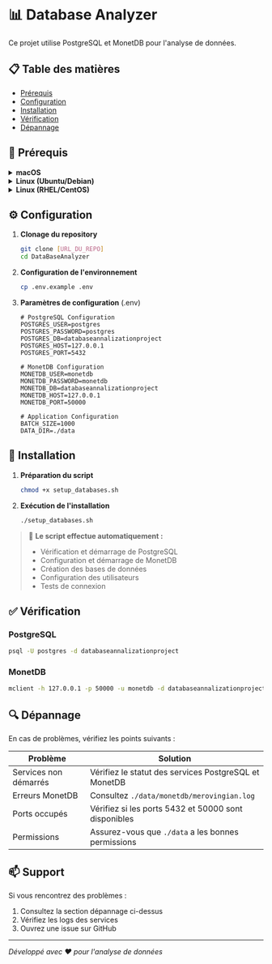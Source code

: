 # 📊 Database Analyzer

Ce projet utilise PostgreSQL et MonetDB pour l'analyse de données.

## 📋 Table des matières

- [Prérequis](#prérequis)
- [Configuration](#configuration)
- [Installation](#installation)
- [Vérification](#vérification)
- [Dépannage](#dépannage)

## 🔧 Prérequis

<details>
<summary><b>macOS</b></summary>

```bash
# Installation avec Homebrew
brew install postgresql@15
brew install monetdb
```

</details>

<details>
<summary><b>Linux (Ubuntu/Debian)</b></summary>

```bash
# Installation de PostgreSQL
sudo apt update
sudo apt install postgresql-15

# Installation de MonetDB
sudo apt install monetdb5-server monetdb5-client
```

</details>

<details>
<summary><b>Linux (RHEL/CentOS)</b></summary>

```bash
# Installation de PostgreSQL
sudo dnf install postgresql-server
sudo postgresql-setup --initdb

# Installation de MonetDB
# Suivre les instructions sur https://www.monetdb.org/downloads/
```

</details>

## ⚙️ Configuration

1. **Clonage du repository**

   ```bash
   git clone [URL_DU_REPO]
   cd DataBaseAnalyzer
   ```

2. **Configuration de l'environnement**

   ```bash
   cp .env.example .env
   ```

3. **Paramètres de configuration** (.env)

   ```env
   # PostgreSQL Configuration
   POSTGRES_USER=postgres
   POSTGRES_PASSWORD=postgres
   POSTGRES_DB=databaseannalizationproject
   POSTGRES_HOST=127.0.0.1
   POSTGRES_PORT=5432

   # MonetDB Configuration
   MONETDB_USER=monetdb
   MONETDB_PASSWORD=monetdb
   MONETDB_DB=databaseannalizationproject
   MONETDB_HOST=127.0.0.1
   MONETDB_PORT=50000

   # Application Configuration
   BATCH_SIZE=1000
   DATA_DIR=./data
   ```

## 🚀 Installation

1. **Préparation du script**

   ```bash
   chmod +x setup_databases.sh
   ```

2. **Exécution de l'installation**
   ```bash
   ./setup_databases.sh
   ```

> 📝 **Le script effectue automatiquement :**
>
> - Vérification et démarrage de PostgreSQL
> - Configuration et démarrage de MonetDB
> - Création des bases de données
> - Configuration des utilisateurs
> - Tests de connexion

## ✅ Vérification

### PostgreSQL

```bash
psql -U postgres -d databaseannalizationproject
```

### MonetDB

```bash
mclient -h 127.0.0.1 -p 50000 -u monetdb -d databaseannalizationproject
```

## 🔍 Dépannage

En cas de problèmes, vérifiez les points suivants :

| Problème              | Solution                                              |
| --------------------- | ----------------------------------------------------- |
| Services non démarrés | Vérifiez le statut des services PostgreSQL et MonetDB |
| Erreurs MonetDB       | Consultez `./data/monetdb/merovingian.log`            |
| Ports occupés         | Vérifiez si les ports 5432 et 50000 sont disponibles  |
| Permissions           | Assurez-vous que `./data` a les bonnes permissions    |

## 📫 Support

Si vous rencontrez des problèmes :

1. Consultez la section dépannage ci-dessus
2. Vérifiez les logs des services
3. Ouvrez une issue sur GitHub

---

_Développé avec ❤️ pour l'analyse de données_
